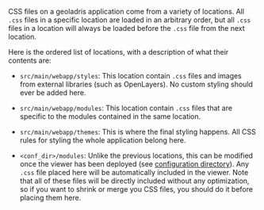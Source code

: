 CSS files on a geoladris application come from a variety of locations. All `.css`
files in a specific location are loaded in an arbitrary order, but all `.css` files
in a location will always be loaded before the `.css` file from the next location.

Here is the ordered list of locations, with a description of what their contents are:

* `src/main/webapp/styles`: This location contain `.css` files and images from external
  libraries (such as OpenLayers). No custom styling should ever be added here.

* `src/main/webapp/modules`: This location contain `.css` files that are specific to the 
  modules contained in the same location.

* `src/main/webapp/themes`: This is where the final styling happens. All CSS rules for
  styling the whole application belong here.

* `<conf_dir>/modules`: Unlike the previous locations, this can be modified once the
  viewer has been deployed (see [configuration directory](conf_dir.md)). Any `.css` file placed here will be
  automatically included in the viewer. Note that all of these files will be directly included
  without any optimization, so if you want to shrink or merge you CSS files, you should do it before placing them here.

